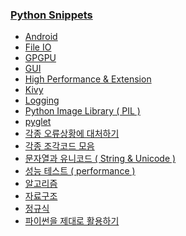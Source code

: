### [Python Snippets](contents.md)
- [Android](Android/contents.md)
- [File IO](File%20IO/contents.md)
- [GPGPU](GPGPU/contents.md)
- [GUI](GUI/contents.md)
- [High Performance & Extension](High%20Performance%20&%20Extension/contents.md)
- [Kivy](Kivy/contents.md)
- [Logging](Logging/contents.md)
- [Python Image Library ( PIL )](Python%20Image%20Library%20(%20PIL%20)/contents.md)
- [pyglet](pyglet/contents.md)
- [각종 오류상황에 대처하기](각종%20오류상황에%20대처하기/contents.md)
- [각종 조각코드 모음](각종%20조각코드%20모음/contents.md)
- [문자열과 유니코드 ( String & Unicode )](문자열과%20유니코드%20(%20String%20&%20Unicode%20)/contents.md)
- [성능 테스트 ( performance )](성능%20테스트%20(%20performance%20)/contents.md)
- [알고리즘](알고리즘/contents.md)
- [자료구조](자료구조/contents.md)
- [정규식](정규식/contents.md)
- [파이썬을 제대로 활용하기](파이썬을%20제대로%20활용하기/contents.md)